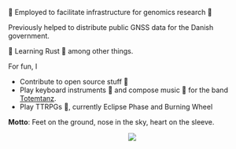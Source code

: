 :construction_worker: Employed to facilitate infrastructure for genomics research 🧬

Previously helped to distribute public GNSS data for the Danish government.

:seedling: Learning Rust :crab: among other things.

For fun, I 
* Contribute to open source stuff :open_hands:
* Play keyboard instruments :musical_keyboard: and compose music :musical_score: for the band [Totemtanz](https://totemtanz.dk).
* Play TTRPGs :game_die:, currently Eclipse Phase and Burning Wheel

__Motto__: Feet on the ground, nose in the sky, heart on the sleeve.

<p align="center">
  <a href="https://github.com/ryo-ma/github-profile-trophy"><img src="https://github-profile-trophy.vercel.app/?username=larsnaesbye&theme=gruvbox&margin-w=15&margin-h=15&column=4"/></a>
</p>
